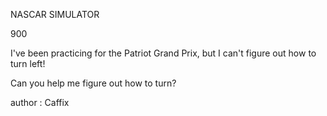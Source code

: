 NASCAR SIMULATOR

900

I've been practicing for the Patriot Grand Prix, but I can't figure out how to turn left!

Can you help me figure out how to turn?

author : Caffix

